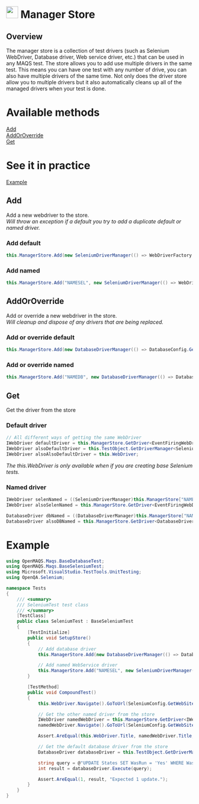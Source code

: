 # <img src="resources/maqslogo.ico" height="32" width="32"> Manager Store

## Overview
The manager store is a collection of test drivers (such as Selenium WebDriver, Database driver, Web service driver, etc.) that can be used in any MAQS test.  The store allows you to add use multiple drivers in the same test.  This means you can have one test with any number of drive, you can also have multiple drivers of the same time.
Not only does the driver store allow you to multiple drivers but it also automatically cleans up all of the managed drivers when your test is done. 
# Available methods
[Add](#Add)  
[AddOrOverride](#AddOrOverride)  
[Get](#Get) 

# See it in practice
[Example](#Example)  

##  Add
Add a new webdriver to the store.  
*Will throw an exception if a default you try to add a duplicate default or named driver.*

### Add default
```csharp
this.ManagerStore.Add(new SeleniumDriverManager(() => WebDriverFactory.GetBrowserWithDefaultConfiguration(BrowserType.Chrome), this.TestObject);
```

### Add named
```csharp
this.ManagerStore.Add("NAMESEL", new SeleniumDriverManager(() => WebDriverFactory.GetBrowserWithDefaultConfiguration(BrowserType.HeadlessChrome), this.TestObject);
```

##  AddOrOverride
Add or override a new webdriver in the store.  
*Will cleanup and dispose of any drivers that are being replaced.*

### Add or override default
```csharp
this.ManagerStore.Add(new DatabaseDriverManager(() => DatabaseConfig.GetOpenConnection(), TestObject));
```
### Add or override named
```csharp
this.ManagerStore.Add("NAMEDB", new DatabaseDriverManager(() => DatabaseConfig.GetOpenConnection(), TestObject));
```

##  Get
Get the driver from the store
### Default driver
```csharp
// All different ways of getting the same WebDriver
IWebDriver defaultDriver = this.ManagerStore.GetDriver<EventFiringWebDriver, SeleniumDriverManager>();
IWebDriver alsoDefaultDriver = this.TestObject.GetDriverManager<SeleniumDriverManager>().GetWebDriver();
IWebDriver alsoAlsoDefaultDriver = this.WebDriver;
``` 
*The this.WebDriver is only available when if you are creating base Selenium tests.*
### Named driver
```csharp
IWebDriver selenNamed = ((SeleniumDriverManager)this.ManagerStore["NAMESEL"]).GetWebDriver();
IWebDriver alsoSelenNamed = this.ManagerStore.GetDriver<EventFiringWebDriver>("NAMESEL");

DatabaseDriver dbNamed = ((DatabaseDriverManager)this.ManagerStore["NAMEDB"]).GetDatabaseDriver();
DatabaseDriver alsoDBNamed = this.ManagerStore.GetDriver<DatabaseDriverManager>("NAMEDB").GetDatabaseDriver();
```

# Example
```csharp
using OpenMAQS.Maqs.BaseDatabaseTest;
using OpenMAQS.Maqs.BaseSeleniumTest;
using Microsoft.VisualStudio.TestTools.UnitTesting;
using OpenQA.Selenium;

namespace Tests
{
    /// <summary>
    /// SeleniumTest test class
    /// </summary>
    [TestClass]
    public class SeleniumTest : BaseSeleniumTest
    {
        [TestInitialize]
        public void SetupStore()
        {
            // Add database driver
            this.ManagerStore.Add(new DatabaseDriverManager(() => DatabaseConfig.GetOpenConnection(), TestObject));

            // Add named WebService driver
            this.ManagerStore.Add("NAMESEL", new SeleniumDriverManager(() => WebDriverFactory.GetBrowserWithDefaultConfiguration(BrowserType.HeadlessChrome), this.TestObject));
        }

        [TestMethod]
        public void CompoundTest()
        {
            this.WebDriver.Navigate().GoToUrl(SeleniumConfig.GetWebSiteBase());

            // Get the other named driver from the store
            IWebDriver namedWebDriver = this.ManagerStore.GetDriver<IWebDriver>("NAMESEL");
            namedWebDriver.Navigate().GoToUrl(SeleniumConfig.GetWebSiteBase());

            Assert.AreEqual(this.WebDriver.Title, namedWebDriver.Title, "Expect page to have the same title");

            // Get the default database driver from the store
            DatabaseDriver databaseDriver = this.TestObject.GetDriverManager<DatabaseDriverManager>().GetDatabaseDriver();

            string query = @"UPDATE States SET WasRun = 'Yes' WHERE WasRun = 'No'";
            int result = databaseDriver.Execute(query);

            Assert.AreEqual(1, result, "Expected 1 update.");
        }
    }
}

```